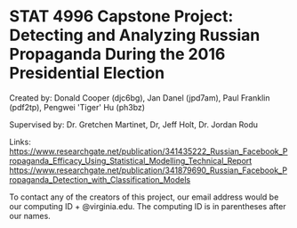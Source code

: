 # STAT 4996 Capstone Project: Detecting and Analyzing Russian Propaganda During the 2016 Presidential Election

Created by: Donald Cooper (djc6bg), Jan Danel (jpd7am), Paul Franklin (pdf2tp), Pengwei 'Tiger' Hu (ph3bz)

Supervised by: Dr. Gretchen Martinet, Dr, Jeff Holt, Dr. Jordan Rodu

Links: https://www.researchgate.net/publication/341435222_Russian_Facebook_Propaganda_Efficacy_Using_Statistical_Modelling_Technical_Report
  https://www.researchgate.net/publication/341879690_Russian_Facebook_Propaganda_Detection_with_Classification_Models

To contact any of the creators of this project, our email address would be our computing ID + @virginia.edu. The computing ID is in parentheses after our names. 

